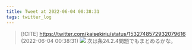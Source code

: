 ```yaml
---
title: Tweet at 2022-06-04 00:38:31
tags: twitter_log
---
```


> [!CITE] https://twitter.com/kaisekiriu/status/1532748572932079616 (2022-06-04 00:38:31)
> ![](https://twitter.com/kaisekiriu/status/1532748572932079616)
> 次は条24.2.4問題でもまとめるかな。
